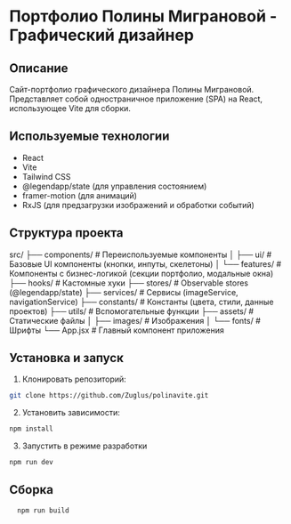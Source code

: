 # Портфолио Полины Миграновой - Графический дизайнер

## Описание

Сайт-портфолио графического дизайнера Полины Миграновой. Представляет собой одностраничное приложение (SPA) на React, использующее Vite для сборки.

## Используемые технологии

*   React
*   Vite
*   Tailwind CSS
*   @legendapp/state (для управления состоянием)
*   framer-motion (для анимаций)
*   RxJS (для предзагрузки изображений и обработки событий)

## Структура проекта

src/
├── components/        # Переиспользуемые компоненты
│   ├── ui/            # Базовые UI компоненты (кнопки, инпуты, скелетоны)
│   └── features/      # Компоненты с бизнес-логикой (секции портфолио, модальные окна)
├── hooks/             # Кастомные хуки
├── stores/            # Observable stores (@legendapp/state)
├── services/          # Сервисы (imageService, navigationService)
├── constants/         # Константы (цвета, стили, данные проектов)
├── utils/             # Вспомогательные функции
├── assets/            # Статические файлы
│   ├── images/        # Изображения
│   └── fonts/         # Шрифты
└── App.jsx            # Главный компонент приложения

## Установка и запуск

1.  Клонировать репозиторий:
```bash
git clone https://github.com/Zuglus/polinavite.git
```

2. Установить зависимости:
```bash
npm install
```

3. Запустить в режиме разработки
```bash
npm run dev
```

## Сборка
```bash
  npm run build
```